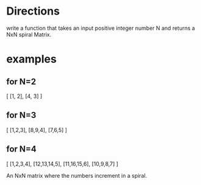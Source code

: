 # Directions
write a function that takes an input positive integer number N and
returns a NxN spiral Matrix.

# examples

## for N=2
[
  [1, 2],
  [4, 3]
]

## for N=3
[
  [1,2,3],
  [8,9,4],
  [7,6,5]
]

## for N=4
[
  [1,2,3,4],
  [12,13,14,5],
  [11,16,15,6],
  [10,9,8,7]
]


An NxN matrix where the numbers increment in a spiral.
